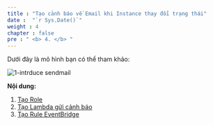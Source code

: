 ```yaml
---
title : "Tạo cảnh báo về Email khi Instance thay đổi trạng thái"
date :  "`r Sys.Date()`" 
weight : 4
chapter : false
pre : " <b> 4. </b> "
---
```

Dưới đây là mô hình bạn có thể tham khảo:

![1-intrduce sendmail](/images/1-introduce/Workshop01-EC2SendMail.png?width=50pc)

**Nội dung:**
1. [Tạo Role](4.1-CreateRoleSendMail)
2. [Tạo Lambda gửi cảnh báo](4.2-CreateLambdaSendmail)
3. [Tạo Rule EventBridge](4.3-CreateRuleStateEC2)
